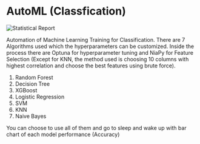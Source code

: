 # AutoML (Classfication)

<img src="https://drive.google.com/uc?export=view&id=1ApFxvVWwZegVJhbrtHBSpHrfJ4mSZCl9" alt="Statistical Report">

Automation of Machine Learning Training for Classification.
There are 7 Algorithms used which the hyperparameters can be customized. Inside the process there are Optuna for hyperparameter tuning and NiaPy for Feature Selection (Except for KNN, the method used is choosing 10 columns with highest correlation and choose the best features using brute force).

<ol>
  <li>Random Forest</li>
  <li>Decision Tree</li>
  <li>XGBoost</li>
  <li>Logistic Regression</li>
  <li>SVM</li>
  <li>KNN</li>
  <li>Naive Bayes</li>
</ol>

You can choose to use all of them and go to sleep and wake up with bar chart of each model performance (Accuracy)
